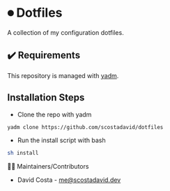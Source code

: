 # ⏺ Dotfiles

A collection of my configuration dotfiles.

## ✔️ Requirements

This repository is managed with [yadm](https://github.com/TheLocehiliosan/yadm).

## Installation Steps

* Clone the repo with yadm
```bash
yadm clone https://github.com/scostadavid/dotfiles
```
* Run the install script with bash
```bash
sh install
```

👨‍💻 Maintainers/Contributors
* David Costa - [me@scostadavid.dev](mailto:me@scostadavid.dev)
